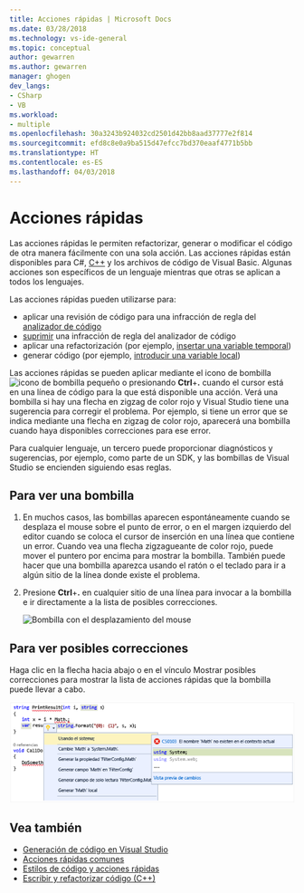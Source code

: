 ```yaml
---
title: Acciones rápidas | Microsoft Docs
ms.date: 03/28/2018
ms.technology: vs-ide-general
ms.topic: conceptual
author: gewarren
ms.author: gewarren
manager: ghogen
dev_langs:
- CSharp
- VB
ms.workload:
- multiple
ms.openlocfilehash: 30a3243b924032cd2501d42bb8aad37777e2f814
ms.sourcegitcommit: efd8c8e0a9ba515d47efcc7bd370eaaf4771b5bb
ms.translationtype: HT
ms.contentlocale: es-ES
ms.lasthandoff: 04/03/2018
---
```

# <a name="quick-actions"></a>Acciones rápidas

Las acciones rápidas le permiten refactorizar, generar o modificar el código de otra manera fácilmente con una sola acción. Las acciones rápidas están disponibles para C#, [C++](/cpp/ide/writing-and-refactoring-code-cpp) y los archivos de código de Visual Basic. Algunas acciones son específicos de un lenguaje mientras que otras se aplican a todos los lenguajes.

Las acciones rápidas pueden utilizarse para:

- aplicar una revisión de código para una infracción de regla del [analizador de código](../code-quality/roslyn-analyzers-overview.md)
- [suprimir](../code-quality/use-roslyn-analyzers.md) una infracción de regla del analizador de código
- aplicar una refactorización (por ejemplo, [insertar una variable temporal](../ide/reference/inline-temporary-variable.md))
- generar código (por ejemplo, [introducir una variable local](../ide/reference/introduce-local-variable.md))

Las acciones rápidas se pueden aplicar mediante el icono de bombilla ![icono de bombilla pequeño](media/vs2015_lightbulbsmall.png) o presionando **Ctrl**+**.** cuando el cursor está en una línea de código para la que está disponible una acción. Verá una bombilla si hay una flecha en zigzag de color rojo y Visual Studio tiene una sugerencia para corregir el problema. Por ejemplo, si tiene un error que se indica mediante una flecha en zigzag de color rojo, aparecerá una bombilla cuando haya disponibles correcciones para ese error.

Para cualquier lenguaje, un tercero puede proporcionar diagnósticos y sugerencias, por ejemplo, como parte de un SDK, y las bombillas de Visual Studio se encienden siguiendo esas reglas.

## <a name="to-see-a-light-bulb"></a>Para ver una bombilla

1. En muchos casos, las bombillas aparecen espontáneamente cuando se desplaza el mouse sobre el punto de error, o en el margen izquierdo del editor cuando se coloca el cursor de inserción en una línea que contiene un error. Cuando vea una flecha zigzagueante de color rojo, puede mover el puntero por encima para mostrar la bombilla. También puede hacer que una bombilla aparezca usando el ratón o el teclado para ir a algún sitio de la línea donde existe el problema.

1. Presione **Ctrl**+**.** en cualquier sitio de una línea para invocar a la bombilla e ir directamente a la lista de posibles correcciones.

   ![Bombilla con el desplazamiento del mouse](../ide/media/vs2015_lightbulb_hover.png)

## <a name="to-see-potential-fixes"></a>Para ver posibles correcciones

Haga clic en la flecha hacia abajo o en el vínculo Mostrar posibles correcciones para mostrar la lista de acciones rápidas que la bombilla puede llevar a cabo.

![Bombilla expandida](../ide/media/vs2015_lightbulb_hover_expanded.png)

## <a name="see-also"></a>Vea también

- [Generación de código en Visual Studio](../ide/code-generation-in-visual-studio.md)
- [Acciones rápidas comunes](../ide/common-quick-actions.md)
- [Estilos de código y acciones rápidas](../ide/code-styles-and-quick-actions.md)
- [Escribir y refactorizar código (C++)](/cpp/ide/writing-and-refactoring-code-cpp)